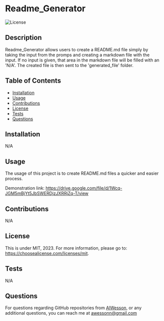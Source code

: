 # Readme_Generator

  ![License](https://img.shields.io/badge/license-MIT-yellow.svg)

  ## Description

  Readme_Generator allows users to create a README.md file simply by taking the input from the promps and creating a markdown file with the input. If no input is given, that area in the markdown file will be filled with an 'N/A'. The created file is then sent to the 'generated_file' folder.

  ## Table of Contents
  - [Installation](#Installation)
  - [Usage](#Usage)
  - [Contributions](#Contributions)
  - [License](#License)
  - [Tests](#Tests)
  - [Questions](#Questions)

  ## Installation

  N/A
  
  ## Usage

  The usage of this project is to create README.md files a quicker and easier process.
  
  Demonstration link: https://drive.google.com/file/d/1Wcq-JGM5mBjYt5JbSWERDjzJXRRjZq-T/view

  ## Contributions

  N/A

  ## License

  This is under MIT, 2023. For more information, please go to: https://choosealicense.com/licenses/mit.

  ## Tests

  N/A

  ## Questions 

  For questions regarding GitHub repositories from [AlWesson](https://github.com/AlWesson), or any additional questions, you can reach me at awessonn@gmail.com